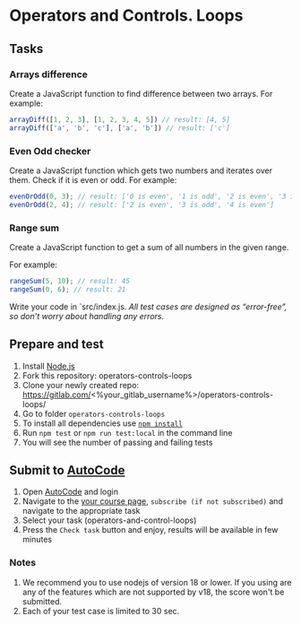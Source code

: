 # Operators and Controls. Loops 

## Tasks

### Arrays difference
Create a JavaScript function to find difference between two arrays.
For example:
```js
arrayDiff([1, 2, 3], [1, 2, 3, 4, 5]) // result: [4, 5]
arrayDiff(['a', 'b', 'c'], ['a', 'b']) // result: ['c']
```

### Even Odd checker
Create a JavaScript function which gets two numbers and iterates over them. Check if it is even or odd.
For example:
```js
evenOrOdd(0, 3); // result: ['0 is even', '1 is odd', '2 is even', '3 is odd']
evenOrOdd(2, 4); // result: ['2 is even', '3 is odd', '4 is even']
```

### Range sum
Create a JavaScript function to get a sum of all numbers in the given range.

For example:
```js
rangeSum(5, 10); // result: 45
rangeSum(0, 6); // result: 21 
```

Write your code in `src/index.js.
*All test cases are designed as “error-free”, so don't worry about handling any errors.*

## Prepare and test
1. Install [Node.js](https://nodejs.org/en/download/)   
2. Fork this repository: operators-controls-loops
3. Clone your newly created repo: https://gitlab.com/<%your_gitlab_username%>/operators-controls-loops/  
4. Go to folder `operators-controls-loops`  
5. To install all dependencies use [`npm install`](https://docs.npmjs.com/cli/install)  
6. Run `npm test` or `npm run test:local` in the command line  
7. You will see the number of passing and failing tests

## Submit to [AutoCode](https://autocode.lab.epam.com/)
1. Open [AutoCode](https://autocode.lab.epam.com/) and login
2. Navigate to the [your course page](https://autocode.lab.epam.com/student/group/80), `subscribe (if not subscribed)` and navigate to the appropriate task 
3. Select your task (operators-and-control-loops)
4. Press the `Check task` button and enjoy, results will be available in few minutes

### Notes
1. We recommend you to use nodejs of version 18 or lower. If you using are any of the features which are not supported by v18, the score won't be submitted.
2. Each of your test case is limited to 30 sec.

